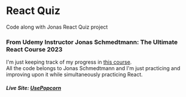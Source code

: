 # React Quiz

Code along with Jonas React Quiz project

### From Udemy Instructor Jonas Schmedtmann: The Ultimate React Course 2023

I'm just keeping track of my progress in [this course](https://www.udemy.com/course/the-ultimate-react-course/). <br>
All the code belongs to Jonas Schmedtmann and I'm just practicing and improving upon it while simultaneously practicing React.

##### Live Site: [UsePopcorn](change-to-netlify-url)

